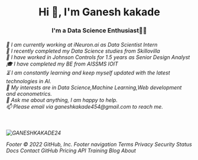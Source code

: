 <h1 align="center">Hi 👋, I'm Ganesh kakade</h1>
<h3 align="center">I'm a Data Science Enthusiast👨‍💻</h3>
<h6 align="left">
🏅 I am currently working at iNeuron.ai as Data Scientist Intern</br>
🏅 I recently completed my Data Science studies from Skillovilla</br>
🏅 I have worked in Johnson Controls for 1.5 years as Senior Design Analyst </br>
🎓 I have completed my BE from AISSMS IOIT</br>
⏳ I am constantly learning and keep myself updated with the latest technologies in AI.</br>
🤔 My interests are in Data Science,Machine Learning,Web development and econometrics.</br>
💬 Ask me about anything, I am happy to help.</br>
📫 Please email via ganeshkakade454@gmail.com to reach me.</br></br></br>




<p><img align="center" src="https://github-readme-streak-stats.herokuapp.com/?user=GANESHKAKADE24&&hide=java,html,css&theme=radical" alt="GANESHKAKADE24" /></p>
Footer
© 2022 GitHub, Inc.
Footer navigation
Terms
Privacy
Security
Status
Docs
Contact GitHub
Pricing
API
Training
Blog
About
